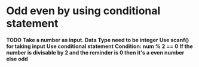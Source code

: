 # Odd even by using conditional statement
**TODO**
**Take a number as input. Data Type need to be integer**
**Use scanf() for taking input**
**Use conditional statement**
**Condition: num % 2 == 0**
**If the number is divisable by 2 and the reminder is 0 then it's a even number else odd**